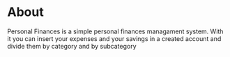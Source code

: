 # About
Personal Finances is a simple personal finances managament system. With it you can insert your expenses and your savings in a created account and divide them by category and by subcategory


